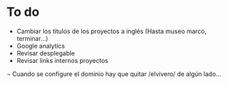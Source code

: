 # To do
- Cambiar los titulos de los proyectos a inglés (Hasta museo marco, terminar...)
- Google analytics
- Revisar desplegable
- Revisar links internos proyectos

¬ Cuando se configure el dominio hay que quitar /elvivero/ de algún lado...